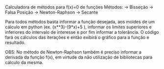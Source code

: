 Calculadora de métodos para f(x)=0 de funções
Métodos:
   -> Bisseção
   -> Falsa Posição
   -> Newton-Raphson
   -> Secante

Para todos métodos basta informar a função desejada, aos moldes de um cálculo em python (ex. (x**3)-(9*x)+5 ), informar os limites superiores e inferiores
do intervalo de interesse e por fim informar a tolerância. O código fará os cálculos das iterações e então exibirá o gráfico para a função e resultado.

OBS: No método de Newton-Raphson também é preciso informar a derivada da função f(x), em virtude da não utilização de bibliotecas para cálculo da mesma.
